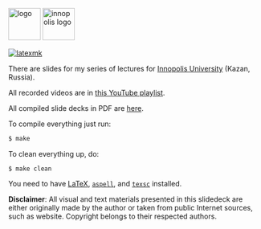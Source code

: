 <img alt="logo" src="mushroom.svg" height="64px" />&nbsp;<img alt="innopolis logo" src="innopolis-logo.svg" height="64px"/>

[![latexmk](https://github.com/yegor256/pmba/actions/workflows/latexmk.yml/badge.svg?branch=master)](https://github.com/yegor256/pmba/actions/workflows/latexmk.yml)

There are slides for my series of lectures for [Innopolis University](https://innopolis.university/) (Kazan, Russia).

All recorded videos are in [this YouTube playlist](https://www.youtube.com/playlist?list=PLaIsQH4uc08x_T-Aelduv3Zf0DWRx40pq).

All compiled slide decks in PDF are [here](https://yegor256.github.io/pmba/).

To compile everything just run:

```bash
$ make
```

To clean everything up, do:

```
$ make clean
```

You need to have
[LaTeX](https://en.wikipedia.org/wiki/LaTeX),
[`aspell`](http://aspell.net/),
and
[`texsc`](https://rubygems.org/gems/texsc)
installed.

**Disclaimer**: All visual and text materials presented in
this slidedeck are either originally made by the author or taken from public
Internet sources, such as website. Copyright belongs to their respected
authors.